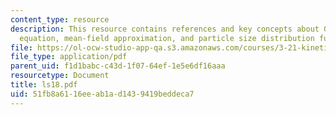 ```yaml
---
content_type: resource
description: This resource contains references and key concepts about Gibbs?Thomson
  equation, mean-field approximation, and particle size distribution function.
file: https://ol-ocw-studio-app-qa.s3.amazonaws.com/courses/3-21-kinetic-processes-in-materials-spring-2006/51fb8a6116eeab1ad1439419beddeca7_ls18.pdf
file_type: application/pdf
parent_uid: f1d1babc-c43d-1f07-64ef-1e5e6df16aaa
resourcetype: Document
title: ls18.pdf
uid: 51fb8a61-16ee-ab1a-d143-9419beddeca7
---
```

